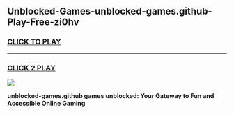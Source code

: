 
## Unblocked-Games-unblocked-games.github-Play-Free-zi0hv
<h3>
<a href="https://premium76.site?title=unblocked-games.github&ref=20A">CLICK TO PLAY</a></h3>
<hr>

<h3>
<a href="https://premium76.site?title=unblocked-games.github&ref=20A">CLICK 2 PLAY</a>
  
</h3>

<a href="https://premium76.site?title=unblocked-games.github&ref=20A"><img src="https://clearcache.store/games.png"></a>


**unblocked-games.github games unblocked: Your Gateway to Fun and Accessible Online Gaming**
